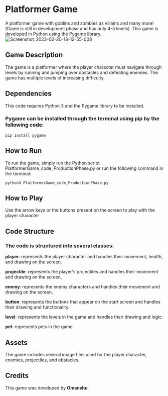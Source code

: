 # Platformer Game
A platformer game with goblins and zombies as villains and many more! (Game is still in development phase and has only 4-5 levels) .This game is developed in Python using the Pygame library.
![Screenshot_2023-02-20-18-12-55-008](https://user-images.githubusercontent.com/114089324/220112583-dca8043f-ee1f-43bd-92c1-b4f54a26a6fb.jpeg)
## Game Description

The game is a platformer where the player character must navigate through levels by running and jumping over obstacles and defeating enemies. The game has multiple levels of increasing difficulty.

## Dependencies

This code requires Python 3 and the Pygame library to be installed.

### Pygame can be installed through the terminal using pip by the following code:
```
pip install pygame
```

## How to Run

To run the game, simply run the Python script PlatformerGame_code_ProductionPhase.py or run the following command in the terminal:
```
python3 PlatformerGame_code_ProductionPhase.py
```

## How to Play

Use the arrow keys or the buttons present on the screen to play with the player character

## Code Structure

### The code is structured into several classes:

**player**: represents the player character and handles their movement, health, and drawing on the screen.

**projectile**: represents the player's projectiles and handles their movement and drawing on the screen.

**enemy**: represents the enemy characters and handles their movement and drawing on the screen.

**button**: represents the buttons that appear on the start screen and handles their drawing and functionality.

**level**: represents the levels in the game and handles their drawing and logic.

**pet**: represents pets in the game

## Assets

The game includes several image files used for the player character, enemies, projectiles, and obstacles.

## Credits

This game was developed by **Omanshu**.
